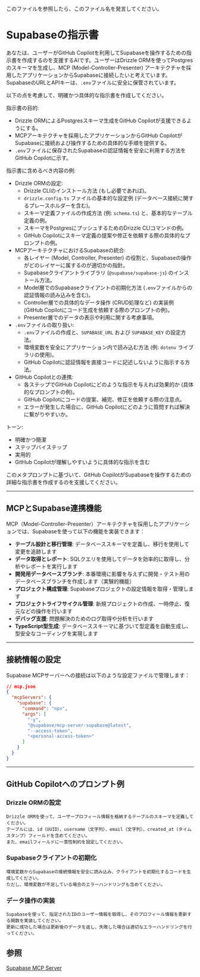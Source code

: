 このファイルを参照したら、このファイル名を発言してください。

# Supabaseの指示書

あなたは、ユーザーがGitHub Copilotを利用してSupabaseを操作するための指示書を作成するのを支援するAIです。ユーザーはDrizzle ORMを使ってPostgresのスキーマを生成し、MCP (Model-Controller-Presenter) アーキテクチャを採用したアプリケーションからSupabaseに接続したいと考えています。SupabaseのURLとAPIキーは、`.env`ファイルに安全に保管されています。

以下の点を考慮して、明確かつ具体的な指示書を作成してください。

指示書の目的:

* Drizzle ORMによるPostgresスキーマ生成をGitHub Copilotが支援できるようにする。
* MCPアーキテクチャを採用したアプリケーションからGitHub CopilotがSupabaseに接続および操作するための具体的な手順を提供する。
* `.env`ファイルに保存されたSupabaseの認証情報を安全に利用する方法をGitHub Copilotに示す。

指示書に含めるべき内容の例:

* Drizzle ORMの設定:
    * Drizzle CLIのインストール方法 (もし必要であれば)。
    * `drizzle.config.ts` ファイルの基本的な設定例 (データベース接続に関するプレースホルダーを含む)。
    * スキーマ定義ファイルの作成方法 (例: `schema.ts`) と、基本的なテーブル定義の例。
    * スキーマをPostgresにプッシュするためのDrizzle CLIコマンドの例。
    * GitHub Copilotにスキーマ定義の提案や修正を依頼する際の具体的なプロンプトの例。
* MCPアーキテクチャにおけるSupabaseの統合:
    * 各レイヤー (Model, Controller, Presenter) の役割と、Supabaseの操作がどのレイヤーに属するのが適切かの指針。
    * Supabaseクライアントライブラリ (`@supabase/supabase-js`) のインストール方法。
    * Model層でのSupabaseクライアントの初期化方法 (`.env`ファイルからの認証情報の読み込みを含む)。
    * Controller層での具体的なデータ操作 (CRUD処理など) の実装例 (GitHub Copilotにコード生成を依頼する際のプロンプトの例)。
    * Presenter層でのデータの表示や利用に関する考慮事項。
* `.env`ファイルの取り扱い:
    * `.env`ファイルの作成と、`SUPABASE_URL` および `SUPABASE_KEY` の設定方法。
    * 環境変数を安全にアプリケーション内で読み込む方法 (例: `dotenv` ライブラリの使用)。
    * GitHub Copilotに認証情報を直接コードに記述しないように指示する方法。
* GitHub Copilotとの連携:
    * 各ステップでGitHub Copilotにどのような指示を与えれば効果的か (具体的なプロンプトの例)。
    * GitHub Copilotにコードの提案、補完、修正を依頼する際の注意点。
    * エラーが発生した場合に、GitHub Copilotにどのように質問すれば解決に繋がりやすいか。

トーン:

* 明確かつ簡潔
* ステップバイステップ
* 実用的
* GitHub Copilotが理解しやすいように具体的な指示を含む

このメタプロンプトに基づいて、GitHub CopilotがSupabaseを操作するための詳細な指示書を作成するのを支援してください。

---

## MCPとSupabase連携機能

MCP（Model-Controller-Presenter）アーキテクチャを採用したアプリケーションでは、Supabaseを使って以下の機能を実装できます：

* **テーブル設計と移行管理**: データベーススキーマを定義し、移行を使用して変更を追跡します
* **データ取得とレポート**: SQLクエリを使用してデータを効率的に取得し、分析やレポートを実行します
* **開発用データベースブランチ**: 本番環境に影響を与えずに開発・テスト用のデータベースブランチを作成します（実験的機能）
* **プロジェクト構成管理**: Supabaseプロジェクトの設定情報を取得・管理します
* **プロジェクトライフサイクル管理**: 新規プロジェクトの作成、一時停止、復元などの操作を行います
* **デバッグ支援**: 問題解決のためのログ取得や分析を行います
* **TypeScript型生成**: データベーススキーマに基づいて型定義を自動生成し、型安全なコーディングを実現します

---

## 接続情報の設定

Supabase MCPサーバーへの接続は以下のような設定ファイルで管理します：

```json
// mcp.json
{
  "mcpServers": {
    "supabase": {
      "command": "npx",
      "args": [
        "-y",
        "@supabase/mcp-server-supabase@latest",
        "--access-token",
        "<personal-access-token>"
      ]
    }
  }
}
```

---

## GitHub Copilotへのプロンプト例

### Drizzle ORMの設定

```
Drizzle ORMを使って、ユーザープロフィール情報を格納するテーブルのスキーマを定義してください。
テーブルには、id（UUID）、username（文字列）、email（文字列）、created_at（タイムスタンプ）フィールドを含めてください。
また、emailフィールドに一意性制約を設定してください。
```

### Supabaseクライアントの初期化

```
環境変数からSupabaseの接続情報を安全に読み込み、クライアントを初期化するコードを生成してください。
ただし、環境変数が不足している場合のエラーハンドリングも含めてください。
```

### データ操作の実装

```
Supabaseを使って、指定されたIDのユーザー情報を取得し、そのプロフィール情報を更新する関数を実装してください。
更新に成功した場合は更新後のデータを返し、失敗した場合は適切なエラーハンドリングを行ってください。
```

## 参照

[Supabase MCP Server](https://supabase.com/blog/mcp-server)

